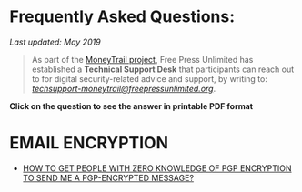 # Frequently Asked Questions:

*Last updated: May 2019*

> As part of the [MoneyTrail project](https://www.money-trail.org/), Free Press Unlimited has established a **Technical Support Desk** that participants can reach out to for digital security-related advice and support, by writing to: *techsupport-moneytrail@freepressunlimited.org*.

**Click on the question to see the answer in printable PDF format**

# EMAIL ENCRYPTION
* [HOW TO GET PEOPLE WITH ZERO KNOWLEDGE OF PGP ENCRYPTION TO SEND ME A PGP-ENCRYPTED MESSAGE?](assets/Hawkpost.pdf)


